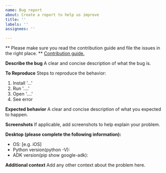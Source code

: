 ```yaml
---
name: Bug report
about: Create a report to help us improve
title: ''
labels: ''
assignees: ''

---
```


** Please make sure you read the contribution guide and file the issues in the right place. **
[Contribution guide.](https://google.github.io/adk-docs/contributing-guide/)

**Describe the bug**
A clear and concise description of what the bug is.

**To Reproduce**
Steps to reproduce the behavior:
1. Install '...'
2. Run '....'
3. Open '....'
4. See error

**Expected behavior**
A clear and concise description of what you expected to happen.

**Screenshots**
If applicable, add screenshots to help explain your problem.

**Desktop (please complete the following information):**
 - OS: [e.g. iOS]
 - Python version(python -V):
 - ADK version(pip show google-adk):

**Additional context**
Add any other context about the problem here.

